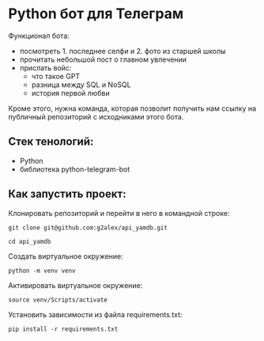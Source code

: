 # Python бот для Телеграм
Функционал бота:
- посмотреть 1. последнее селфи и 2. фото из старшей школы
- прочитать небольшой пост о главном увлечении
- прислать войс:
    - что такое GPT
    - разница между SQL и NoSQL 
    - история первой любви

Кроме этого, нужна команда, которая позволит получить нам ссылку на публичный репозиторий с исходниками этого бота.
## Стек тенологий:
- Python
- библиотека python-telegram-bot
## Как запустить проект:

Клонировать репозиторий и перейти в него в командной строке:

```
git clone git@github.com:g2alex/api_yamdb.git
```

```
cd api_yamdb
```

Cоздать виртуальное окружение:

```
python -m venv venv
```

Активировать виртуальное окружение:

```
source venv/Scripts/activate 
```

Установить зависимости из файла requirements.txt:

```
pip install -r requirements.txt
```
